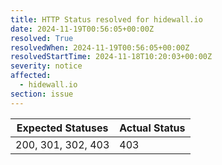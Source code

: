 ```yaml
---
title: HTTP Status resolved for hidewall.io
date: 2024-11-19T00:56:05+00:00Z
resolved: True
resolvedWhen: 2024-11-19T00:56:05+00:00Z
resolvedStartTime: 2024-11-18T10:20:03+00:00Z
severity: notice
affected:
  - hidewall.io
section: issue
---
```


| Expected Statuses | Actual Status  |
|-------------------|----------------|
| 200, 301, 302, 403 | 403 |
